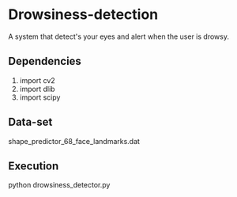# Drowsiness-detection

A system that detect's your eyes and alert when the user is drowsy.

## Dependencies

1. import cv2
2. import dlib
3. import scipy

## Data-set
shape_predictor_68_face_landmarks.dat

## Execution

python drowsiness_detector.py

